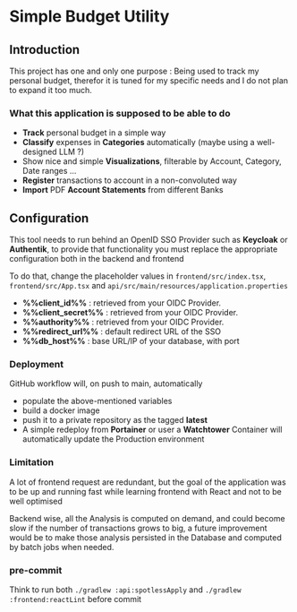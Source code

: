 # Simple Budget Utility

## Introduction

This project has one and only one purpose : Being used to track my personal budget, therefor it is tuned for my specific needs
and I do not plan to expand it too much.

### What this application is supposed to be able to do

- **Track** personal budget in a simple way
- **Classify** expenses in **Categories** automatically (maybe using a well-designed LLM ?)
- Show nice and simple **Visualizations**, filterable by Account, Category, Date ranges ...
- **Register** transactions to account in a non-convoluted way
- **Import** PDF **Account Statements** from different Banks

## Configuration

This tool needs to run behind an OpenID SSO Provider such as **Keycloak** or **Authentik**, to provide that functionality you must replace the appropriate configuration both in the backend and frontend

To do that, change the placeholder values in `frontend/src/index.tsx`, `frontend/src/App.tsx` and `api/src/main/resources/application.properties`
- **%%client_id%%** : retrieved from your OIDC Provider.
- **%%client_secret%%** : retrieved from your OIDC Provider.
- **%%authority%%** : retrieved from your OIDC Provider.
- **%%redirect_url%%** : default redirect URL of the SSO
- **%%db_host%%** : base URL/IP of your database, with port

### Deployment

GitHub workflow will, on push to main, automatically 
- populate the above-mentioned variables
- build a docker image
- push it to a private repository as the tagged **latest**
- A simple redeploy from **Portainer** or user a **Watchtower** Container will automatically update the Production environment

### Limitation

A lot of frontend request are redundant, but the goal of the application was to be up and running fast while learning frontend with React and not to be well optimised

Backend wise, all the Analysis is computed on demand, and could become slow if the number of transactions grows to big, a future improvement would be to make those analysis persisted in the Database and computed by batch jobs when needed.

### pre-commit
Think to run both `./gradlew :api:spotlessApply` and `./gradlew :frontend:reactLint` before commit 